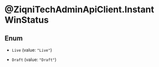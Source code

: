 # @ZiqniTechAdminApiClient.InstantWinStatus

## Enum


* `Live` (value: `"Live"`)

* `Draft` (value: `"Draft"`)



